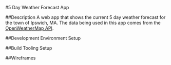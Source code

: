 #5 Day Weather Forecast App

##Description
A web app that shows the current 5 day weather forecast for the town of Ipswich, MA. The data being used in this app comes from the [OpenWeatherMap API](http://openweathermap.org/forecast5).

##Development Environment Setup

##Build Tooling Setup

##Wireframes
